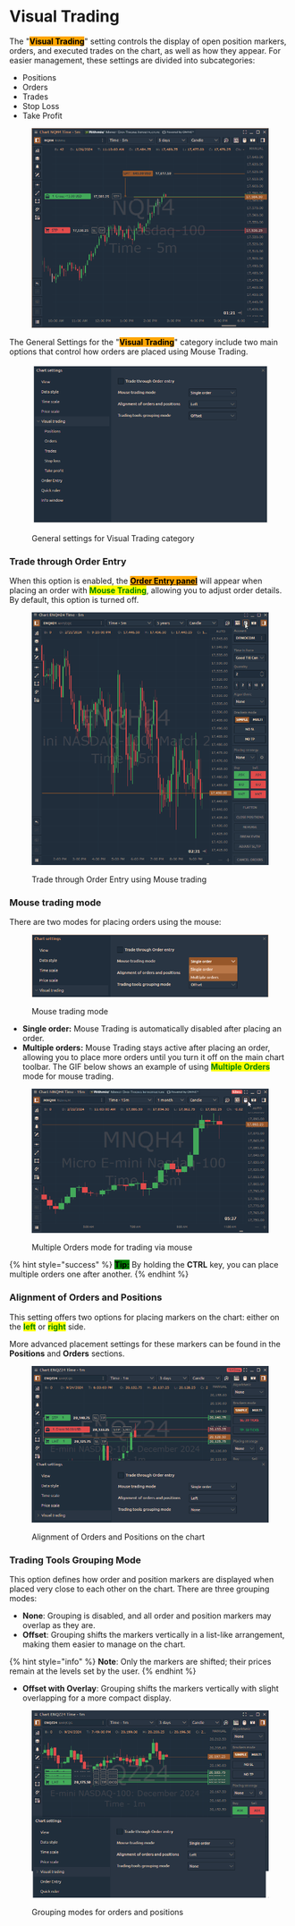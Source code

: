 # Visual Trading

The "<mark style="background-color:orange;">**Visual Trading**</mark>" setting controls the display of open position markers, orders, and executed trades on the chart, as well as how they appear. For easier management, these settings are divided into subcategories:

* Positions
* Orders
* Trades
* Stop Loss
* Take Profit

<figure><img src="../../../../.gitbook/assets/image (1) (1) (1) (1) (1) (1) (1) (1).png" alt=""><figcaption></figcaption></figure>

The General Settings for the "<mark style="background-color:orange;">**Visual Trading**</mark>" category include two main options that control how orders are placed using Mouse Trading.

<figure><img src="../../../../.gitbook/assets/clipboard-image-1727190063.png" alt=""><figcaption><p>General settings for Visual Trading category</p></figcaption></figure>

### **Trade through Order Entry**

When this option is enabled, the [<mark style="background-color:orange;">**Order Entry panel**</mark>](../../../../trading-panels/order-entry/) will appear when placing an order with <mark style="color:green;">**Mouse Trading**</mark>, allowing you to adjust order details. By default, this option is turned off.

<figure><img src="../../../../.gitbook/assets/Trade through order entry.gif" alt=""><figcaption><p>Trade through Order Entry using Mouse trading</p></figcaption></figure>

### **Mouse trading mode**

There are two modes for placing orders using the mouse:

<figure><img src="../../../../.gitbook/assets/clipboard-image-1727191037.png" alt=""><figcaption><p>Mouse trading mode</p></figcaption></figure>

* **Single order:** Mouse Trading is automatically disabled after placing an order.
* **Multiple orders:** Mouse Trading stays active after placing an order, allowing you to place more orders until you turn it off on the main chart toolbar. The GIF below shows an example of using <mark style="color:green;">**Multiple Orders**</mark> mode for mouse trading.

<figure><img src="../../../../.gitbook/assets/multiple orders mouse trading.gif" alt=""><figcaption><p>Multiple Orders mode for trading via mouse</p></figcaption></figure>

{% hint style="success" %}
<mark style="background-color:green;">**Tip:**</mark> By holding the **CTRL** key, you can place multiple orders one after another.
{% endhint %}

### Alignment of Orders and Positions

This setting offers two options for placing markers on the chart: either on the <mark style="color:green;">**left**</mark> or <mark style="color:green;">**right**</mark> side.

More advanced placement settings for these markers can be found in the **Positions** and **Orders** sections.

<figure><img src="../../../../.gitbook/assets/Alignment of orders and positions.gif" alt=""><figcaption><p>Alignment of Orders and Positions on the chart</p></figcaption></figure>

### Trading Tools Grouping Mode

This option defines how order and position markers are displayed when placed very close to each other on the chart. There are three grouping modes:

* **None**: Grouping is disabled, and all order and position markers may overlap as they are.
* **Offset**: Grouping shifts the markers vertically in a list-like arrangement, making them easier to manage on the chart.

{% hint style="info" %}
**Note**: Only the markers are shifted; their prices remain at the levels set by the user.
{% endhint %}

* **Offset with Overlay**: Grouping shifts the markers vertically with slight overlapping for a more compact display.

<figure><img src="../../../../.gitbook/assets/Grouping mode for orders and positions.gif" alt=""><figcaption><p>Grouping modes for orders and positions</p></figcaption></figure>
